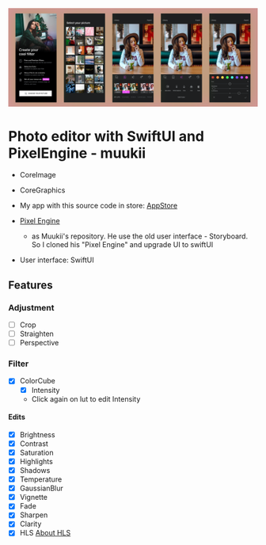 
<img src=Resources/preview.png width=960/>

# Photo editor with SwiftUI and PixelEngine - muukii

- CoreImage
- CoreGraphics
- My app with this source code in store: [AppStore](https://apps.apple.com/us/app/id1525852224)

- [Pixel Engine](https://github.com/muukii/Pixel)
	- as Muukii's repository. He use the old user interface - Storyboard. So I cloned his "Pixel Engine" and upgrade UI to swiftUI
- User interface: SwiftUI


## Features

### Adjustment

* [ ] Crop
* [ ] Straighten
* [ ] Perspective

### Filter
* [x] ColorCube 
	* [x] Intensity
	- Click again on lut to edit Intensity


#### Edits

* [x] Brightness
* [x] Contrast
* [x] Saturation
* [x] Highlights
* [x] Shadows
* [x] Temperature
* [x] GaussianBlur
* [x] Vignette 
* [x] Fade
* [x] Sharpen
* [x] Clarity
* [x] HLS
	[About HLS](https://dzone.com/articles/creating-a-selective-hsl-adjustment-filter-in-core)